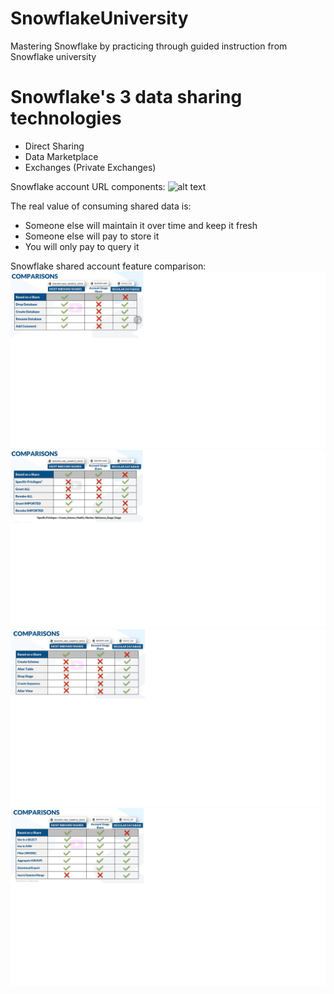 # SnowflakeUniversity
Mastering Snowflake by practicing through guided instruction from Snowflake university

# Snowflake's 3 data sharing technologies
* Direct Sharing
* Data Marketplace
* Exchanges (Private Exchanges)

Snowflake account URL components:
![alt text](https://learn.snowflake.com/asset-v1:snowflake+X+X+type@asset+block@whats_in_url_aws_ca-central.png)


The real value of consuming shared data is:
* Someone else will maintain it over time and keep it fresh
* Someone else will pay to store it 
* You will only pay to query it


Snowflake shared account feature comparison:
![alt text](https://github.com/teja-goud-kandula/SnowflakeUniversity/blob/main/Sharing%2C%20Marketplace%2C%20%26%20Exchanges%20Workshop/images/Shared%20database%20sharing%20features.png)
![alt text](https://github.com/teja-goud-kandula/SnowflakeUniversity/blob/main/Sharing%2C%20Marketplace%2C%20%26%20Exchanges%20Workshop/images/Shared%20Database%20Grant%20Access%20Privilege%20comparison.png)
![alt text](https://github.com/teja-goud-kandula/SnowflakeUniversity/blob/main/Sharing%2C%20Marketplace%2C%20%26%20Exchanges%20Workshop/images/DDL%20commands%20for%20shared%20database.png)
![alt text](https://github.com/teja-goud-kandula/SnowflakeUniversity/blob/main/Sharing%2C%20Marketplace%2C%20%26%20Exchanges%20Workshop/images/SQL%20Commands%20comparison%20on%20shared%20database.png)

